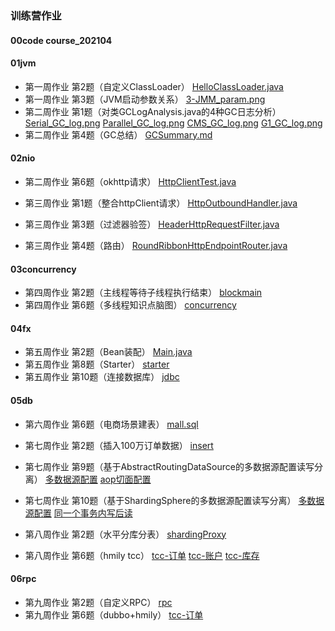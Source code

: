 ### 训练营作业

#### 00code	 course_202104  

#### 01jvm 

- 第一周作业	第2题（自定义ClassLoader）	[HelloClassLoader.java](https://github.com/SaturnStroller/java_course_202104/blob/main/01jvm/HelloClassLoader.java)
- 第一周作业	第3题（JVM启动参数关系）	[3-JMM_param.png](https://github.com/SaturnStroller/java_course_202104/blob/main/01jvm/3-JMM_param.png)
- 第二周作业	第1题（对类GCLogAnalysis.java的4种GC日志分析）	
[Serial_GC_log.png](https://github.com/SaturnStroller/java_course_202104/blob/main/01jvm/Serial_GC_log.png)
[Parallel_GC_log.png](https://github.com/SaturnStroller/java_course_202104/blob/main/01jvm/Parallel_GC_log.png)
[CMS_GC_log.png](https://github.com/SaturnStroller/java_course_202104/blob/main/01jvm/CMS_GC_log.png)
[G1_GC_log.png](https://github.com/SaturnStroller/java_course_202104/blob/main/01jvm/G1_GC_log.png)
- 第二周作业	第4题（GC总结）	[GCSummary.md](https://github.com/SaturnStroller/java_course_202104/blob/main/01jvm/GCSummary.md)

#### 02nio 

- 第二周作业	第6题（okhttp请求）	[HttpClientTest.java](https://github.com/SaturnStroller/java_course_202104/blob/main/01jvm/course_202104/src/main/java/saturnStroller/geekTime/course_202104/nio/HttpClientTest.java)  

- 第三周作业	第1题（整合httpClient请求）	[HttpOutboundHandler.java](https://github.com/SaturnStroller/java_course_202104/blob/main/02nio/nettygateway/src/main/java/saturnstroller/geektime/nettygateway/outbound/httpClient/HttpOutboundHandler.java)
- 第三周作业	第3题（过滤器验签）	[HeaderHttpRequestFilter.java](https://github.com/SaturnStroller/java_course_202104/blob/main/02nio/nettygateway/src/main/java/saturnstroller/geektime/nettygateway/filter/HeaderHttpRequestFilter.java)
- 第三周作业	第4题（路由）	[RoundRibbonHttpEndpointRouter.java](https://github.com/SaturnStroller/java_course_202104/blob/main/02nio/nettygateway/src/main/java/saturnstroller/geektime/nettygateway/router/RoundRibbonHttpEndpointRouter.java)

#### 03concurrency

- 第四周作业	第2题（主线程等待子线程执行结束）	[blockmain](https://github.com/SaturnStroller/java_course_202104/blob/main/03concurrency/threadpactice/src/main/java/saturnstroller/geektime/threadpractice/blockmain)
- 第四周作业	第6题（多线程知识点脑图）	[concurrency](https://github.com/SaturnStroller/java_course_202104/blob/main/03concurrency/concurrency.png)

#### 04fx

- 第五周作业	第2题（Bean装配）	[Main.java](https://github.com/SaturnStroller/java_course_202104/blob/main/04fx/frame-practice/src/main/java/saturnstroller/geektime/frame/_Main.java)
- 第五周作业	第8题（Starter）	[starter](https://github.com/SaturnStroller/java_course_202104/blob/main/04fx/starterdemo/src/main/java/saturnstroller/geektime/starterdemo/SaturnStrollerAutoConfiguration.java)
- 第五周作业	第10题（连接数据库）	[jdbc](https://github.com/SaturnStroller/java_course_202104/blob/main/04fx/jdbcdemo/src/main/java/saturnstroller/geektime/jdbcdemo/dao)

#### 05db

- 第六周作业	第6题（电商场景建表）	[mall.sql](https://github.com/SaturnStroller/java_course_202104/blob/main/05db/mall.sql)  


- 第七周作业	第2题（插入100万订单数据）	[insert](https://github.com/SaturnStroller/java_course_202104/blob/main/04fx/jdbcdemo/src/main/java/saturnstroller/geektime/jdbcdemo/batch)
- 第七周作业	第9题（基于AbstractRoutingDataSource的多数据源配置读写分离）	[多数据源配置](https://github.com/SaturnStroller/java_course_202104/blob/main/05db/datasourcedemo/src/main/java/saturnstroller/geektime/datasourcedemo/config)
[aop切面配置](https://github.com/SaturnStroller/java_course_202104/blob/main/05db/datasourcedemo/src/main/java/saturnstroller/geektime/datasourcedemo/aop/DataSourceAop.java)
- 第七周作业	第10题（基于ShardingSphere的多数据源配置读写分离）	[多数据源配置](https://github.com/SaturnStroller/java_course_202104/blob/main/05db/shardingspheredemo/src/main/resources/application.properties) [同一个事务内写后读](https://github.com/SaturnStroller/java_course_202104/blob/main/05db/shardingspheredemo/src/main/java/saturnstroller/geektime/shardingspheredemo/dao/HikariDao.java)

- 第八周作业	第2题（水平分库分表）	[shardingProxy](https://github.com/SaturnStroller/java_course_202104/blob/main/05db/shardingProxyDemo)
- 第八周作业	第6题（hmily tcc）	[tcc-订单](https://github.com/SaturnStroller/java_course_202104/blob/main/05db/hmily-demo/hmily-demo-tcc/hmily-demo-tcc-springcloud/hmily-demo-tcc-springcloud-order/src/main/java/org/dromara/hmily/demo/springcloud/order/service/impl/PaymentServiceImpl.java)
[tcc-账户](https://github.com/SaturnStroller/java_course_202104/blob/main/05db/hmily-demo/hmily-demo-tcc/hmily-demo-tcc-springcloud/hmily-demo-tcc-springcloud-account/src/main/java/org/dromara/hmily/demo/springcloud/account/service/impl/AccountServiceImpl.java)
[tcc-库存](https://github.com/SaturnStroller/java_course_202104/blob/main/05db/hmily-demo/hmily-demo-tcc/hmily-demo-tcc-springcloud/hmily-demo-tcc-springcloud-inventory/src/main/java/org/dromara/hmily/demo/springcloud/inventory/service/impl/InventoryServiceImpl.java)

#### 06rpc
- 第九周作业	第2题（自定义RPC）	[rpc](https://github.com/SaturnStroller/java_course_202104/blob/main/05db/shardingProxyDemo)
- 第九周作业	第6题（dubbo+hmily）	[tcc-订单](https://github.com/SaturnStroller/java_course_202104/blob/main/05db/hmily-demo/hmily-demo-tcc/hmily-demo-tcc-springcloud/hmily-demo-tcc-springcloud-order/src/main/java/org/dromara/hmily/demo/springcloud/order/service/impl/PaymentServiceImpl.java)
